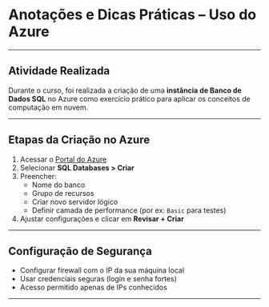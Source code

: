 # Anotações e Dicas Práticas – Uso do Azure

---

## Atividade Realizada

Durante o curso, foi realizada a criação de uma **instância de Banco de Dados SQL** no Azure como exercício prático para aplicar os conceitos de computação em nuvem.

---

## Etapas da Criação no Azure

1. Acessar o [Portal do Azure](https://portal.azure.com)
2. Selecionar **SQL Databases > Criar**
3. Preencher:
   - Nome do banco
   - Grupo de recursos
   - Criar novo servidor lógico
   - Definir camada de performance (por ex: `Basic` para testes)
4. Ajustar configurações e clicar em **Revisar + Criar**

---

## Configuração de Segurança

- Configurar firewall com o IP da sua máquina local
- Usar credenciais seguras (login e senha fortes)
- Acesso permitido apenas de IPs conhecidos

---
